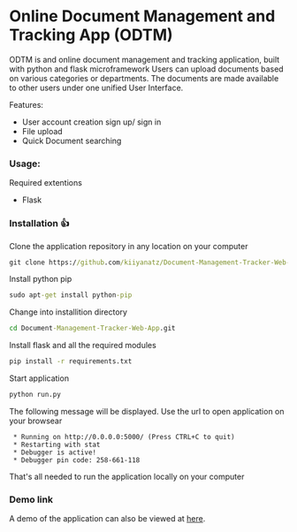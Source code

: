 # Online Document Management and Tracking App (ODTM)

ODTM is and online document management and tracking application, built with python and flask microframework Users can
upload documents based on various categories or departments. The documents are made available to other users under one unified User Interface.

Features:

 * User account creation sign up/ sign in
 * File upload
 * Quick Document searching


### Usage:

Required extentions

* Flask

### Installation :+1:

Clone the application repository in any location on your computer

```cmd
git clone https://github.com/kiiyanatz/Document-Management-Tracker-Web-App.git
```

Install python pip

```cmd
sudo apt-get install python-pip
```

Change into installition directory

```cmd
cd Document-Management-Tracker-Web-App.git
```

Install flask and all the required modules

```cmd
pip install -r requirements.txt
```

Start application

```cmd
python run.py
```

The following message will be displayed. Use the url to open application on your browsear

```
 * Running on http://0.0.0.0:5000/ (Press CTRL+C to quit)
 * Restarting with stat
 * Debugger is active!
 * Debugger pin code: 258-661-118

```

That's all needed to run the application locally on your computer

### Demo link
A demo of the application can also be viewed at [here](https://document-management.herokuapp.com/).
